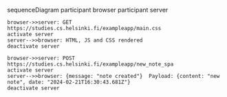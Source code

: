 sequenceDiagram
    participant browser
    participant server

    browser->>server: GET https://studies.cs.helsinki.fi/exampleapp/main.css
    activate server
    server-->>browser: HTML, JS and CSS rendered
    deactivate server

    browser->>server: POST https://studies.cs.helsinki.fi/exampleapp/new_note_spa
    activate server
    server-->>browser: {message: "note created"}  Payload: {content: "new note", date: "2024-02-21T16:30:43.681Z"}
    deactivate server
